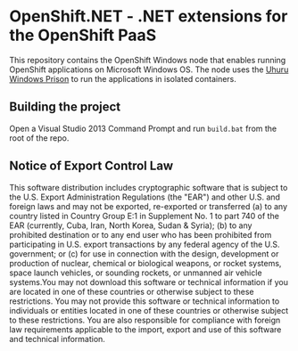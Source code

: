OpenShift.NET - .NET extensions for the OpenShift PaaS
======================================================

This repository contains the OpenShift Windows node that enables running OpenShift applications on Microsoft Windows OS.
The node uses the [Uhuru Windows Prison](https://github.com/UhuruSoftware/windows-isolation) to run the applications in isolated containers.

Building the project
----------------------

Open a Visual Studio 2013 Command Prompt and run `build.bat` from the root of the repo.

Notice of Export Control Law
----------------------------

This software distribution includes cryptographic software that is subject to the U.S. Export Administration Regulations (the "EAR") and other U.S. and foreign laws and may not be exported, re-exported or transferred (a) to any country listed in Country Group E:1 in Supplement No. 1 to part 740 of the EAR (currently, Cuba, Iran, North Korea, Sudan & Syria); (b) to any prohibited destination or to any end user who has been prohibited from participating in U.S. export transactions by any federal agency of the U.S. government; or (c) for use in connection with the design, development or production of nuclear, chemical or biological weapons, or rocket systems, space launch vehicles, or sounding rockets, or unmanned air vehicle systems.You may not download this software or technical information if you are located in one of these countries or otherwise subject to these restrictions. You may not provide this software or technical information to individuals or entities located in one of these countries or otherwise subject to these restrictions. You are also responsible for compliance with foreign law requirements applicable to the import, export and use of this software and technical information.
